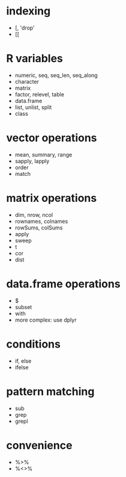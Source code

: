# indexing

* [, 'drop'
* [[

# R variables

* numeric, seq, seq_len, seq_along
* character
* matrix
* factor, relevel, table
* data.frame
* list, unlist, split
* class

# vector operations

* mean, summary, range
* sapply, lapply
* order
* match

# matrix operations

* dim, nrow, ncol
* rownames, colnames
* rowSums, colSums
* apply
* sweep
* t
* cor
* dist

# data.frame operations

* $
* subset
* with
* more complex: use dplyr

# conditions

* if, else
* ifelse

# pattern matching

* sub
* grep
* grepl

# convenience

* %>%
* %<>%
